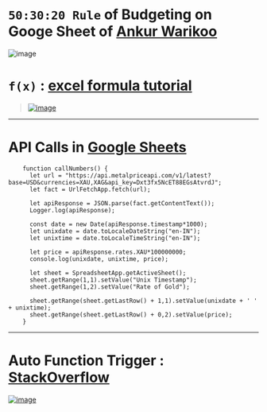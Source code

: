 # `50:30:20 Rule` of Budgeting on Googe Sheet of [Ankur Warikoo](https://www.youtube.com/watch?v=5uaXq-xDp2g)

![image](https://user-images.githubusercontent.com/50515418/184974014-c10bfc59-160c-4178-acd2-4f288223eedd.png)

# `f(x)` : [excel formula tutorial](https://www.ablebits.com/office-addins-blog/google-sheets-formula-basics/)

> [![image](https://user-images.githubusercontent.com/50515418/184974202-bb39d497-c314-4c26-8b8b-77fe5fa836b9.png)](https://docs.google.com/spreadsheets/d/1tE4GtSjirvwpsrkREkCDKIK1Jhx1k2R7/edit?usp=sharing&ouid=117512306766539133793&rtpof=true&sd=true)

-------------------------

# API Calls in [Google Sheets](https://docs.google.com/spreadsheets/d/1SYWpE0tS5F_g5dnhNRqqY0I20KsK8o3HA5EnV2VDEis/edit?usp=sharing)

        function callNumbers() {
          let url = "https://api.metalpriceapi.com/v1/latest?base=USD&currencies=XAU,XAG&api_key=Dxt3fx5NcET88EGsAtvrdJ";
          let fact = UrlFetchApp.fetch(url);

          let apiResponse = JSON.parse(fact.getContentText());
          Logger.log(apiResponse);

          const date = new Date(apiResponse.timestamp*1000);
          let unixdate = date.toLocaleDateString("en-IN");
          let unixtime = date.toLocaleTimeString("en-IN");

          let price = apiResponse.rates.XAU*100000000;
          console.log(unixdate, unixtime, price);

          let sheet = SpreadsheetApp.getActiveSheet();
          sheet.getRange(1,1).setValue("Unix Timestamp");
          sheet.getRange(1,2).setValue("Rate of Gold");

          sheet.getRange(sheet.getLastRow() + 1,1).setValue(unixdate + ' ' + unixtime);
          sheet.getRange(sheet.getLastRow() + 0,2).setValue(price);
        }

--------------------------------

# Auto Function Trigger : [StackOverflow](https://stackoverflow.com/a/9129775/11493297)

[![image](https://user-images.githubusercontent.com/50515418/184603569-3159874f-3939-43a5-91bd-ae71f1fe9cfd.png)](https://script.google.com/home/projects/18aYVuDMURltcEGcgES_MY2JpLVcMsPcPSmRFxPPZ_Xz9Aug5EcD1MOze/edit)
